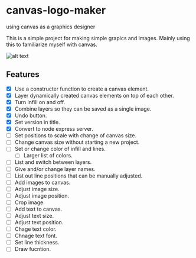 # canvas-logo-maker
using canvas as a graphics designer

This is a simple project for making simple grapics and images.  Mainly using this to familiarize myself with canvas.

![alt text](https://i.imgflip.com/1238ua.jpg)



## Features
- [X] Use a constructer function to create a canvas element.
- [X] Layer dynamically created canvas elements on top of each other.
- [X] Turn infill on and off.
- [X] Combine layers so they can be saved as a single image.
- [X] Undo button.
- [X] Set version in title.
- [X] Convert to node express server.
- [ ] Set positions to scale with change of canvas size.
- [ ] Change canvas size without starting a new project.
- [ ] Set or change color of infill and lines.
  - [ ] Larger list of colors.
- [ ] List and switch between layers.
- [ ] Give and/or change layer names.
- [ ] List out line positions that can be manually adjusted.
- [ ] Add images to canvas.
- [ ] Adjust image size.
- [ ] Adjust image position.
- [ ] Crop image.
- [ ] Add text to canvas.
- [ ] Adjust text size.
- [ ] Adjust text position.
- [ ] Chage text color.
- [ ] Chnage text font.
- [ ] Set line thickness.
- [ ] Draw fucntion.
